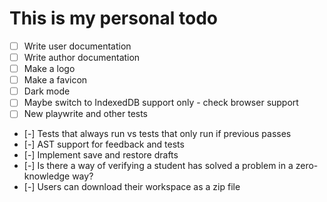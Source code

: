 # This is my personal todo
- [ ] Write user documentation
- [ ] Write author documentation
- [ ] Make a logo
- [ ] Make a favicon
- [ ] Dark mode
- [ ] Maybe switch to IndexedDB support only - check browser support
- [ ] New playwrite and other tests
- [-] Tests that always run vs tests that only run if previous passes
- [-] AST support for feedback and tests
- [-] Implement save and restore drafts
- [-] Is there a way of verifying a student has solved a problem in a zero-knowledge way?
- [-] Users can download their workspace as a zip file